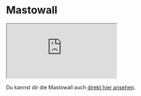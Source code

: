 # Mastowall

<iframe src="https://mastodon.datagnome.de/index.html?hashtags=DatenzwergLeaks,Datenzwerg&server=https://chaos.social&embed=true&css=https://datagnome.de/assets/css/mastowall.css" class="mastowall-iframe" allowtransparency="true"></iframe>

Du kannst dir die Mastowall auch [direkt hier ansehen](https://mastodon.datagnome.de/?hashtags=DatenzwergLeaks,Datenzwerg&server=https://chaos.social&embed=true).

